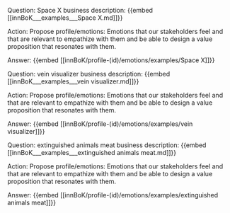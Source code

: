 Question: Space X business description:
{{embed [[innBoK___examples___Space X.md]]}}

Action: Propose profile/emotions: Emotions that our stakeholders feel and that are relevant to empathize with them and be able to design a value proposition that resonates with them.

Answer:
{{embed [[innBoK/profile-(id)/emotions/examples/Space X]]}}

Question: vein visualizer business description:
{{embed [[innBoK___examples___vein visualizer.md]]}}

Action: Propose profile/emotions: Emotions that our stakeholders feel and that are relevant to empathize with them and be able to design a value proposition that resonates with them.

Answer:
{{embed [[innBoK/profile-(id)/emotions/examples/vein visualizer]]}}

Question: extinguished animals meat business description:
{{embed [[innBoK___examples___extinguished animals meat.md]]}}

Action: Propose profile/emotions: Emotions that our stakeholders feel and that are relevant to empathize with them and be able to design a value proposition that resonates with them.

Answer:
{{embed [[innBoK/profile-(id)/emotions/examples/extinguished animals meat]]}}



